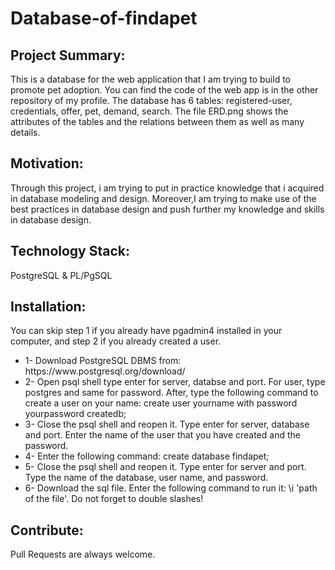 # Database-of-findapet

<h2>Project Summary:</h2>

This is a database for the web application that I am trying to build to promote pet adoption. You can find the code of the web app is in the other repository of my profile. The database has 6 tables: registered-user, credentials, offer, pet, demand, search. The file ERD.png shows the attributes of the tables and the relations between them as well as many details.
<h2>Motivation:</h2>
Through this project, i am trying to put in practice knowledge that i acquired in database modeling and design. Moreover,I am trying to make use of the best practices in database design and push further my knowledge and skills in database design.

<h2>Technology Stack:</h2>

PostgreSQL &
PL/PgSQL

<h2>Installation:</h2>
You can skip step 1 if you already have pgadmin4 installed in your computer, and step 2 if you already created a user.
<ul>
  <li>1- Download PostgreSQL DBMS from: https://www.postgresql.org/download/</li>
  <li>2- Open psql shell type enter for server, databse and port. For user, type postgres and same for password. After, type the following command to create a user on your              name: create user yourname with password yourpassword createdb;</li>
  <li>3- Close the psql shell and reopen it. Type enter for server, database and port. Enter the name of the user that you have created and the password. </li>
  <li>4- Enter the following command: create database findapet;</li>
  <li>5- Close the psql shell and reopen it. Type enter for server and port. Type the name of the database, user name, and password.</li>
  <li>6- Download the sql file. Enter the following command to run it: \i 'path of the file'. Do not forget to double slashes!</li>
</ul>

<h2> Contribute: </h2>
  Pull Requests are always welcome.
